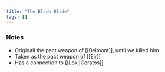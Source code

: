 ```yaml
---
title: "The Black Blade"
tags: []
---
```


### Notes

- Originall the pact weapon of [[Belmont]], until we killed him
- Taken as the pact weapon of [[Eir]]
- Has a connection to [[Loki|Ceratos]]
